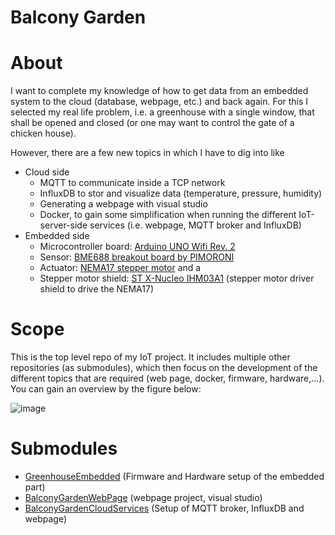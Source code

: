 # Balcony Garden
# About
I want to complete my knowledge of how to get data from an embedded system to the cloud (database, webpage, etc.) and back again. For this I selected my real life problem, i.e. a greenhouse with a single window, that shall be opened and closed (or one may want to control the gate of a chicken house).

However, there are a few new topics in which I have to dig into like
- Cloud side
  - MQTT to communicate inside a TCP network
  - InfluxDB to stor and visualize data (temperature, pressure, humidity)
  - Generating a webpage with visual studio
  - Docker, to gain some simplification when running the different IoT-server-side services (i.e. webpage, MQTT broker and InfluxDB)
- Embedded side
  - Microcontroller board: [Arduino UNO Wifi Rev. 2](https://ch.farnell.com/arduino/abx00021/entwicklungsboard-8-bit-avr-mcu/dp/2917573?ost=arduino+uno+wifi)
  - Sensor: [BME688 breakout board by PIMORONI](https://ch.farnell.com/pimoroni/pim357/temperature-sensor-bme680-breakout/dp/3498490)
  - Actuator: [NEMA17 stepper motor](https://www.distrelec.ch/en/stepper-motor-390nmm-3000min-sup-sup-nema-17-sanyo-denki-103h5208-5210/p/30223832?queryFromSuggest=true) and a
  - Stepper motor shield: [ST X-Nucleo IHM03A1](https://ch.farnell.com/stmicroelectronics/x-nucleo-ihm03a1/erweiterungsboard-schrittmotortreiber/dp/2818309?st=st%20x-nucleo%20ihm03a1) (stepper motor driver shield to drive the NEMA17)

# Scope
This is the top level repo of my IoT project. It includes multiple other repositories (as submodules), which then focus on the development of the different topics that are required (web page, docker, firmware, hardware,...). You can gain an overview by the figure below:

![image](https://user-images.githubusercontent.com/25708993/236217307-3450c988-f691-4dff-904d-9a0d6339c63a.png)

# Submodules
- [GreenhouseEmbedded](https://github.com/radioman85/GreenhouseEmbedded) (Firmware and Hardware setup of the embedded part)
- [BalconyGardenWebPage](https://github.com/radioman85/BalconyGardenWebPage) (webpage project, visual studio)
- [BalconyGardenCloudServices](https://github.com/radioman85/BalconyGardenCloudServices) (Setup of MQTT broker, InfluxDB and webpage)

